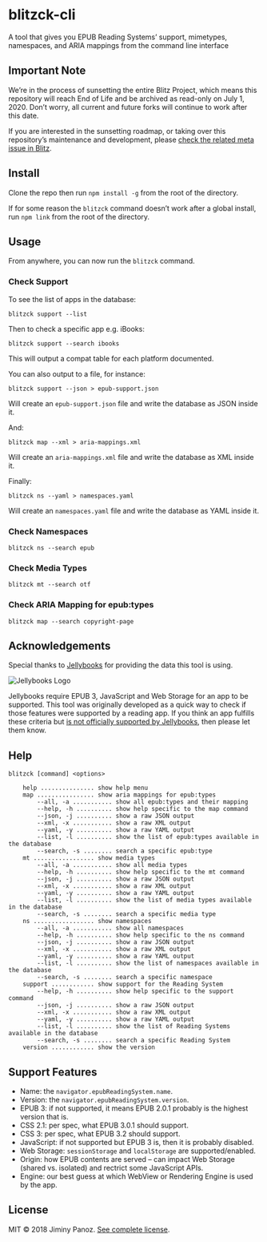 # blitzck-cli

A tool that gives you EPUB Reading Systems’ support, mimetypes, namespaces, and ARIA mappings from the command line interface

## Important Note

We’re in the process of sunsetting the entire Blitz Project, which means this repository will reach End of Life and be archived as read-only on July 1, 2020. Don’t worry, all current and future forks will continue to work after this date.

If you are interested in the sunsetting roadmap, or taking over this repository’s maintenance and development, please [check the related meta issue in Blitz](https://github.com/FriendsOfEpub/Blitz/issues/66).

## Install

Clone the repo then run `npm install -g` from the root of the directory.

If for some reason the `blitzck` command doesn’t work after a global install, run `npm link` from the root of the directory.

## Usage

From anywhere, you can now run the `blitzck` command.

### Check Support

To see the list of apps in the database:

```
blitzck support --list
```

Then to check a specific app e.g. iBooks:

```
blitzck support --search ibooks
```

This will output a compat table for each platform documented.

You can also output to a file, for instance: 

```
blitzck support --json > epub-support.json
```

Will create an `epub-support.json` file and write the database as JSON inside it.

And:

```
blitzck map --xml > aria-mappings.xml
```

Will create an `aria-mappings.xml` file and write the database as XML inside it.

Finally:

```
blitzck ns --yaml > namespaces.yaml
```

Will create an `namespaces.yaml` file and write the database as YAML inside it.

### Check Namespaces

```
blitzck ns --search epub
```

### Check Media Types

```
blitzck mt --search otf
```

### Check ARIA Mapping for epub:types

```
blitzck map --search copyright-page
```

## Acknowledgements

Special thanks to [Jellybooks](https://www.jellybooks.com) for providing the data this tool is using.

![Jellybooks Logo](https://www.jellybooks.com/assets/jellybooks-logo-black-d440ea9bc8e5bb27335cdde49f495e263f37cfcffa317b6407a58d96bc799e19.png)

Jellybooks require EPUB 3, JavaScript and Web Storage for an app to be supported. This tool was originally developed as a quick way to check if those features were supported by a reading app. If you think an app fulfills these criteria but [is not officially supported by Jellybooks](https://www.jellybooks.com/about/reader_analytics/supported_reading_apps), then please let them know.

## Help

```
blitzck [command] <options>

    help ............... show help menu
    map ................ show aria mappings for epub:types
        --all, -a ........... show all epub:types and their mapping
        --help, -h .......... show help specific to the map command
        --json, -j .......... show a raw JSON output
        --xml, -x ........... show a raw XML output
        --yaml, -y .......... show a raw YAML output
        --list, -l .......... show the list of epub:types available in the database
        --search, -s ........ search a specific epub:type
    mt ................. show media types
        --all, -a ........... show all media types
        --help, -h .......... show help specific to the mt command
        --json, -j .......... show a raw JSON output
        --xml, -x ........... show a raw XML output
        --yaml, -y .......... show a raw YAML output
        --list, -l .......... show the list of media types available in the database
        --search, -s ........ search a specific media type
    ns ................. show namespaces
        --all, -a ........... show all namespaces
        --help, -h .......... show help specific to the ns command
        --json, -j .......... show a raw JSON output
        --xml, -x ........... show a raw XML output
        --yaml, -y .......... show a raw YAML output
        --list, -l .......... show the list of namespaces available in the database
        --search, -s ........ search a specific namespace
    support ............ show support for the Reading System
        --help, -h .......... show help specific to the support command
        --json, -j .......... show a raw JSON output
        --xml, -x ........... show a raw XML output
        --yaml, -y .......... show a raw YAML output
        --list, -l .......... show the list of Reading Systems available in the database
        --search, -s ........ search a specific Reading System
    version ............ show the version
```

## Support Features

- Name: the `navigator.epubReadingSystem.name`.
- Version: the `navigator.epubReadingSystem.version`.
- EPUB 3: if not supported, it means EPUB 2.0.1 probably is the highest version that is.
- CSS 2.1: per spec, what EPUB 3.0.1 should support.
- CSS 3: per spec, what EPUB 3.2 should support.
- JavaScript: if not supported but EPUB 3 is, then it is probably disabled.
- Web Storage: `sessionStorage` and `localStorage` are supported/enabled.
- Origin: how EPUB contents are served – can impact Web Storage (shared vs. isolated) and rectrict some JavaScript APIs.
- Engine: our best guess at which WebView or Rendering Engine is used by the app.

## License

MIT © 2018 Jiminy Panoz. [See complete license](LICENSE).